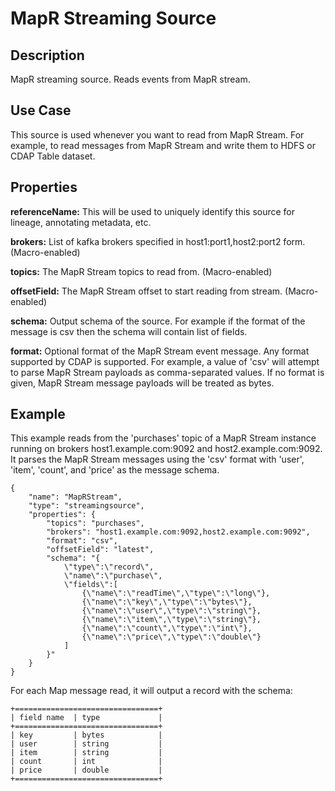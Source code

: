 # MapR Streaming Source


Description
-----------
MapR streaming source. Reads events from MapR stream.


Use Case
--------
This source is used whenever you want to read from MapR Stream. For example, to read messages 
from MapR Stream and write them to HDFS or CDAP Table dataset.


Properties
----------
**referenceName:** This will be used to uniquely identify this source for lineage, annotating metadata, etc.

**brokers:** List of kafka brokers specified in host1:port1,host2:port2 form. (Macro-enabled)

**topics:** The MapR Stream topics to read from. (Macro-enabled)

**offsetField:** The MapR Stream offset to start reading from stream. (Macro-enabled)

**schema:** Output schema of the source. For example if the format of the message is csv then the schema 
will contain list of fields.

**format:** Optional format of the MapR Stream event message. Any format supported by CDAP is supported.
For example, a value of 'csv' will attempt to parse MapR Stream payloads as comma-separated values.
If no format is given, MapR Stream message payloads will be treated as bytes.

Example
-------
This example reads from the 'purchases' topic of a MapR Stream instance running
on brokers host1.example.com:9092 and host2.example.com:9092. It parses the 
MapR Stream messages using the 'csv' format
with 'user', 'item', 'count', and 'price' as the message schema.

    {
        "name": "MapRStream",
        "type": "streamingsource",
        "properties": {
            "topics": "purchases",
            "brokers": "host1.example.com:9092,host2.example.com:9092",
            "format": "csv",
            "offsetField": "latest",
            "schema": "{
                \"type\":\"record\",
                \"name\":\"purchase\",
                \"fields\":[
                    {\"name\":\"readTime\",\"type\":\"long\"},
                    {\"name\":\"key\",\"type\":\"bytes\"},
                    {\"name\":\"user\",\"type\":\"string\"},
                    {\"name\":\"item\",\"type\":\"string\"},
                    {\"name\":\"count\",\"type\":\"int\"},
                    {\"name\":\"price\",\"type\":\"double\"}
                ]
            }"
        }
    }

For each Map message read, it will output a record with the schema:

    +================================+
    | field name  | type             |
    +================================+
    | key         | bytes            |
    | user        | string           |
    | item        | string           |
    | count       | int              |
    | price       | double           |
    +================================+
